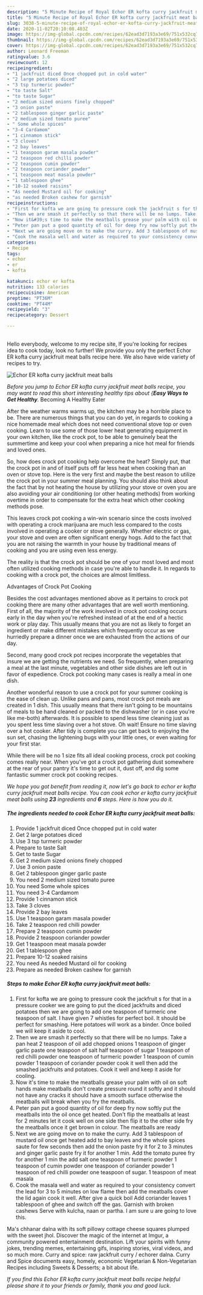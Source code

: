 ```yaml
---
description: "5 Minute Recipe of Royal Echor ER kofta curry jackfruit meat balls"
title: "5 Minute Recipe of Royal Echor ER kofta curry jackfruit meat balls"
slug: 3038-5-minute-recipe-of-royal-echor-er-kofta-curry-jackfruit-meat-balls
date: 2020-11-02T20:10:08.403Z
image: https://img-global.cpcdn.com/recipes/62ead3d7193a3e69/751x532cq70/echor-er-kofta-curry-jackfruit-meat-balls-recipe-main-photo.jpg
thumbnail: https://img-global.cpcdn.com/recipes/62ead3d7193a3e69/751x532cq70/echor-er-kofta-curry-jackfruit-meat-balls-recipe-main-photo.jpg
cover: https://img-global.cpcdn.com/recipes/62ead3d7193a3e69/751x532cq70/echor-er-kofta-curry-jackfruit-meat-balls-recipe-main-photo.jpg
author: Leonard Freeman
ratingvalue: 3.6
reviewcount: 12
recipeingredient:
- "1 jackfruit diced Once chopped put in cold water"
- "2 large potatoes diced"
- "3 tsp turmeric powder"
- "to taste Salt"
- "to taste Sugar"
- "2 medium sized onions finely chopped"
- "3 onion paste"
- "2 tablespoon ginger garlic paste"
- "2 medium sized tomato puree"
- " Some whole spices"
- "3-4 Cardamom"
- "1 cinnamon stick"
- "3 cloves"
- "2 bay leaves"
- "1 teaspoon garam masala powder"
- "2 teaspoon red chilli powder"
- "2 teaspoon cumin powder"
- "2 teaspoon coriander powder"
- "1 teaspoon meat masala powder"
- "1 tablespoon ghee"
- "10-12 soaked raisins"
- "As needed Mustard oil for cooking"
- "as needed Broken cashew for garnish"
recipeinstructions:
- "First for kofta we are going to pressure cook the jackfruit s for that in a pressure cooker we are going to put the diced jackfruits and diced potatoes then we are going to add one teaspoon of turmeric one teaspoon of salt. I have given 7 whistles for perfect boil. It should be perfect for smashing. Here potatoes will work as a binder. Once boiled we will keep it aside to cool."
- "Then we are smash it perfectly so that there will be no lumps. Take a pan heat 2 teaspoon of oil add chopped onions 1 teaspoon of ginger garlic paste one teaspoon of salt half teaspoon of sugar 1 teaspoon of red chilli powder one teaspoon of turmeric powder 1 teaspoon of cumin powder 1 teaspoon of coriander powder cook it well then add the smashed jackfruits and potatoes. Cook it well and keep it aside for cooling."
- "Now it&#39;s time to make the meatballs grease your palm with oil on soft hands make meatballs don&#39;t create pressure round it softly and it should not have any cracks it should have a smooth surface otherwise the meatballs will break when you fry the meatballs."
- "Peter pan put a good quantity of oil for deep fry now softly put the meatballs into the oil once get heated. Don&#39;t flip the meatballs at least for 2 minutes let it cook well on one side then flip it to the other side fry the meatballs once it get brown in colour. The meatballs are ready"
- "Next we are going move on to make the curry. Add 3 tablespoon of mustard oil once get heated add to bay leaves and the whole spices saute for few seconds then add the onion paste fry it for 2 to 3 minutes and ginger garlic paste fry it for another 1 min. Add the tomato puree fry for another 1 min the add salt one teaspoon of turmeric powder 1 teaspoon of cumin powder one teaspoon of coriander powder 1 teaspoon of red chilli powder one teaspoon of sugar. 1 teaspoon of meat masala"
- "Cook the masala well and water as required to your consistency convert the lead for 3 to 5 minutes on low flame then add the meatballs cover the lid again cook it well. After give a quick boil Add coriander leaves 1 tablespoon of ghee and switch off the gas. Garnish with broken cashews Serve with kulcha, naan or partha. I am sure u are going to love this."
categories:
- Recipe
tags:
- echor
- er
- kofta

katakunci: echor er kofta 
nutrition: 133 calories
recipecuisine: American
preptime: "PT36M"
cooktime: "PT44M"
recipeyield: "3"
recipecategory: Dessert

---
```

<br>
Hello everybody, welcome to my recipe site, If you're looking for recipes idea to cook today, look no further! We provide you only the perfect Echor ER kofta curry jackfruit meat balls recipe here. We also have wide variety of recipes to try.
<br>


![Echor ER kofta curry jackfruit meat balls](https://img-global.cpcdn.com/recipes/62ead3d7193a3e69/751x532cq70/echor-er-kofta-curry-jackfruit-meat-balls-recipe-main-photo.jpg)

<i>Before you jump to Echor ER kofta curry jackfruit meat balls recipe, you may want to read this short interesting healthy tips about {<strong>Easy Ways to Get Healthy</strong>.</i>
Becoming A Healthy Eater


After the weather warms warms up, the kitchen may be a horrible place to be. There are numerous things that you can do yet, in regards to cooking a nice homemade meal which does not need conventional stove top or oven cooking. Learn to use some of those lower heat generating equipment in your own kitchen, like the crock pot, to be able to genuinely beat the summertime and keep your cool when preparing a nice hot meal for friends and loved ones.

So, how does crock pot cooking help overcome the heat? Simply put, that the crock pot in and of itself puts off far less heat when cooking than an oven or stove top. Here is the very first and maybe the best reason to utilize the crock pot in your summer meal planning. You should also think about the fact that by not heating the house by utilizing your stove or oven you are also avoiding your air conditioning (or other heating methods) from working overtime in order to compensate for the extra heat which other cooking methods pose.

This leaves crock pot cooking a win-win scenario since the costs involved with operating a crock marijuana are much less compared to the costs involved in operating a cooker or stove generally. Whether electric or gas, your stove and oven are often significant energy hogs. Add to the fact that you are not raising the warmth in your house by traditional means of cooking and you are using even less energy.

 The reality is that the crock pot should be one of your most loved and most often utilized cooking methods in case you're able to handle it. In regards to cooking with a crock pot, the choices are almost limitless.  

Advantages of Crock Pot Cooking

Besides the cost advantages mentioned above as it pertains to crock pot cooking there are many other advantages that are well worth mentioning. First of all, the majority of the work involved in crock pot cooking occurs early in the day when you're refreshed instead of at the end of a hectic work or play day. This usually means that you are not as likely to forget an ingredient or make different mistakes which frequently occur as we hurriedly prepare a dinner once we are exhausted from the actions of our day.

Second, many good crock pot recipes incorporate the vegetables that insure we are getting the nutrients we need. So frequently, when preparing a meal at the last minute, vegetables and other side dishes are left out in favor of expedience. Crock pot cooking many cases is really a meal in one dish.

Another wonderful reason to use a crock pot for your summer cooking is the ease of clean up.  Unlike pans and pans, most crock pot meals are created in 1 dish. This usually means that there isn't going to be mountains of meals to be hand cleaned or packed to the dishwasher (or in case you're like me-both) afterwards. It is possible to spend less time cleaning just as you spent less time slaving over a hot stove. Oh wait! Ensure no time slaving over a hot cooker. After tidy is complete you can get back to enjoying the sun set, chasing the lightening bugs with your little ones, or even waiting for your first star.

While there will be no 1 size fits all ideal cooking process, crock pot cooking comes really near. When you've got a crock pot gathering dust somewhere at the rear of your pantry it's time to get out it, dust off, and dig some fantastic summer crock pot cooking recipes.


<i>We hope you got benefit from reading it, now let's go back to echor er kofta curry jackfruit meat balls recipe. You can cook echor er kofta curry jackfruit meat balls using <strong>23</strong> ingredients and <strong>6</strong> steps. Here is how you do it.
</i>

##### The ingredients needed to cook Echor ER kofta curry jackfruit meat balls:

1. Provide 1 jackfruit diced Once chopped put in cold water
1. Get 2 large potatoes diced
1. Use 3 tsp turmeric powder
1. Prepare to taste Salt
1. Get to taste Sugar
1. Get 2 medium sized onions finely chopped
1. Use 3 onion paste
1. Get 2 tablespoon ginger garlic paste
1. You need 2 medium sized tomato puree
1. You need  Some whole spices
1. You need 3-4 Cardamom
1. Provide 1 cinnamon stick
1. Take 3 cloves
1. Provide 2 bay leaves
1. Use 1 teaspoon garam masala powder
1. Take 2 teaspoon red chilli powder
1. Prepare 2 teaspoon cumin powder
1. Provide 2 teaspoon coriander powder
1. Get 1 teaspoon meat masala powder
1. Get 1 tablespoon ghee
1. Prepare 10-12 soaked raisins
1. You need As needed Mustard oil for cooking
1. Prepare as needed Broken cashew for garnish


##### Steps to make Echor ER kofta curry jackfruit meat balls:

1. First for kofta we are going to pressure cook the jackfruit s for that in a pressure cooker we are going to put the diced jackfruits and diced potatoes then we are going to add one teaspoon of turmeric one teaspoon of salt. I have given 7 whistles for perfect boil. It should be perfect for smashing. Here potatoes will work as a binder. Once boiled we will keep it aside to cool.
1. Then we are smash it perfectly so that there will be no lumps. Take a pan heat 2 teaspoon of oil add chopped onions 1 teaspoon of ginger garlic paste one teaspoon of salt half teaspoon of sugar 1 teaspoon of red chilli powder one teaspoon of turmeric powder 1 teaspoon of cumin powder 1 teaspoon of coriander powder cook it well then add the smashed jackfruits and potatoes. Cook it well and keep it aside for cooling.
1. Now it&#39;s time to make the meatballs grease your palm with oil on soft hands make meatballs don&#39;t create pressure round it softly and it should not have any cracks it should have a smooth surface otherwise the meatballs will break when you fry the meatballs.
1. Peter pan put a good quantity of oil for deep fry now softly put the meatballs into the oil once get heated. Don&#39;t flip the meatballs at least for 2 minutes let it cook well on one side then flip it to the other side fry the meatballs once it get brown in colour. The meatballs are ready
1. Next we are going move on to make the curry. Add 3 tablespoon of mustard oil once get heated add to bay leaves and the whole spices saute for few seconds then add the onion paste fry it for 2 to 3 minutes and ginger garlic paste fry it for another 1 min. Add the tomato puree fry for another 1 min the add salt one teaspoon of turmeric powder 1 teaspoon of cumin powder one teaspoon of coriander powder 1 teaspoon of red chilli powder one teaspoon of sugar. 1 teaspoon of meat masala
1. Cook the masala well and water as required to your consistency convert the lead for 3 to 5 minutes on low flame then add the meatballs cover the lid again cook it well. After give a quick boil Add coriander leaves 1 tablespoon of ghee and switch off the gas. Garnish with broken cashews Serve with kulcha, naan or partha. I am sure u are going to love this.


Ma&#39;s chhanar dalna with its soft pillowy cottage cheese squares plumped with the sweet jhol. Discover the magic of the internet at Imgur, a community powered entertainment destination. Lift your spirits with funny jokes, trending memes, entertaining gifs, inspiring stories, viral videos, and so much more. Curry and spice: raw jackfruit curry / echorer dalna. Curry and Spice documents easy, homely, economic Vegetarian &amp; Non-Vegetarian Recipes including Sweets &amp; Desserts; a bit about life. 

<i>If you find this Echor ER kofta curry jackfruit meat balls recipe helpful please share it to your friends or family, thank you and good luck.</i>
